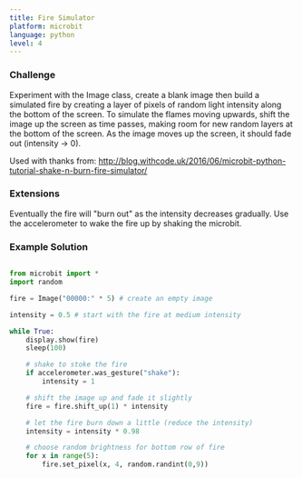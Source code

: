 ```yaml
---
title: Fire Simulator
platform: microbit
language: python 
level: 4
---
```

### Challenge

Experiment with the Image class, create a blank image then build a simulated fire by
creating a layer of pixels of random light intensity along the bottom of the screen. To simulate
the flames moving upwards, shift the image up the screen as time passes, making room
for new random layers at the bottom of the screen. As the image moves up the screen,
it should fade out (intensity -> 0).

Used with thanks from: http://blog.withcode.uk/2016/06/microbit-python-tutorial-shake-n-burn-fire-simulator/

### Extensions

Eventually the fire will "burn out" as the intensity decreases gradually. Use the accelerometer to wake the fire up by shaking the microbit.


### Example Solution

```python

from microbit import *
import random

fire = Image("00000:" * 5) # create an empty image

intensity = 0.5 # start with the fire at medium intensity

while True:
    display.show(fire)
    sleep(100)

    # shake to stoke the fire
    if accelerometer.was_gesture("shake"):
        intensity = 1

    # shift the image up and fade it slightly
    fire = fire.shift_up(1) * intensity

    # let the fire burn down a little (reduce the intensity)
    intensity = intensity * 0.98

    # choose random brightness for bottom row of fire
    for x in range(5):
        fire.set_pixel(x, 4, random.randint(0,9))

```
